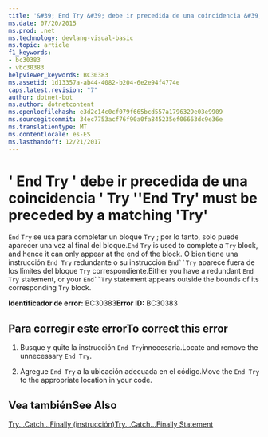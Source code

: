 ```yaml
---
title: '&#39; End Try &#39; debe ir precedida de una coincidencia &#39; Try &#39;'
ms.date: 07/20/2015
ms.prod: .net
ms.technology: devlang-visual-basic
ms.topic: article
f1_keywords:
- bc30383
- vbc30383
helpviewer_keywords: BC30383
ms.assetid: 1d13357a-ab44-4082-b204-6e2e94f4774e
caps.latest.revision: "7"
author: dotnet-bot
ms.author: dotnetcontent
ms.openlocfilehash: e3d2c14c0cf079f665bcd557a1796329e03e9909
ms.sourcegitcommit: 34ec7753acf76f90a0fa845235ef06663dc9e36e
ms.translationtype: MT
ms.contentlocale: es-ES
ms.lasthandoff: 12/21/2017
---
```

# <a name="39end-try39-must-be-preceded-by-a-matching-39try39"></a><span data-ttu-id="6c695-102">&#39; End Try &#39; debe ir precedida de una coincidencia &#39; Try &#39;</span><span class="sxs-lookup"><span data-stu-id="6c695-102">&#39;End Try&#39; must be preceded by a matching &#39;Try&#39;</span></span>
<span data-ttu-id="6c695-103">`End` `Try` se usa para completar un bloque `Try` ; por lo tanto, solo puede aparecer una vez al final del bloque.</span><span class="sxs-lookup"><span data-stu-id="6c695-103">`End` `Try` is used to complete a `Try` block, and hence it can only appear at the end of the block.</span></span> <span data-ttu-id="6c695-104">O bien tiene una instrucción `End Try` redundante o su instrucción `End``Try` aparece fuera de los límites del bloque `Try` correspondiente.</span><span class="sxs-lookup"><span data-stu-id="6c695-104">Either you have a redundant `End Try` statement, or your `End``Try` statement appears outside the bounds of its corresponding `Try` block.</span></span>  
  
 <span data-ttu-id="6c695-105">**Identificador de error:** BC30383</span><span class="sxs-lookup"><span data-stu-id="6c695-105">**Error ID:** BC30383</span></span>  
  
## <a name="to-correct-this-error"></a><span data-ttu-id="6c695-106">Para corregir este error</span><span class="sxs-lookup"><span data-stu-id="6c695-106">To correct this error</span></span>  
  
1.  <span data-ttu-id="6c695-107">Busque y quite la instrucción `End Try`innecesaria.</span><span class="sxs-lookup"><span data-stu-id="6c695-107">Locate and remove the unnecessary `End Try`.</span></span>  
  
2.  <span data-ttu-id="6c695-108">Agregue `End Try` a la ubicación adecuada en el código.</span><span class="sxs-lookup"><span data-stu-id="6c695-108">Move the `End Try` to the appropriate location in your code.</span></span>  
  
## <a name="see-also"></a><span data-ttu-id="6c695-109">Vea también</span><span class="sxs-lookup"><span data-stu-id="6c695-109">See Also</span></span>  
 [<span data-ttu-id="6c695-110">Try...Catch...Finally (instrucción)</span><span class="sxs-lookup"><span data-stu-id="6c695-110">Try...Catch...Finally Statement</span></span>](../../visual-basic/language-reference/statements/try-catch-finally-statement.md)  
 
